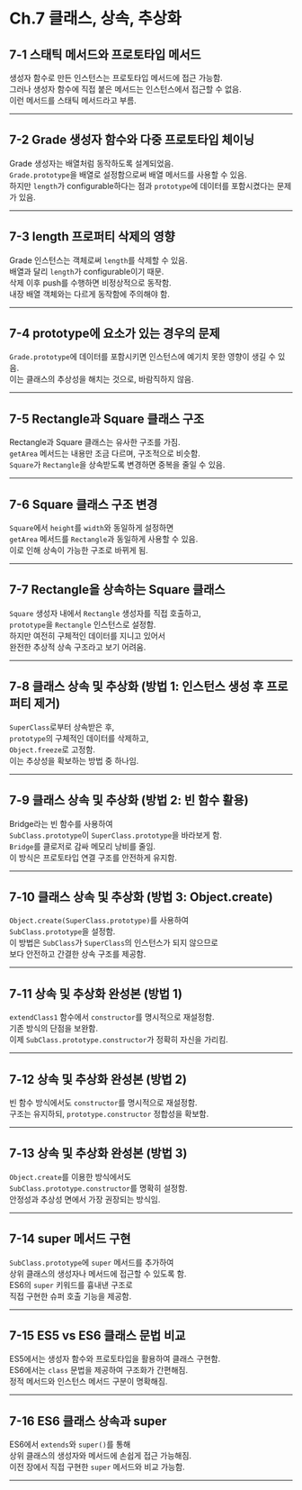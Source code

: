 # Ch.7 클래스, 상속, 추상화

## 7-1 스태틱 메서드와 프로토타입 메서드

생성자 함수로 만든 인스턴스는 프로토타입 메서드에 접근 가능함.  
그러나 생성자 함수에 직접 붙은 메서드는 인스턴스에서 접근할 수 없음.  
이런 메서드를 스태틱 메서드라고 부름.

---

## 7-2 Grade 생성자 함수와 다중 프로토타입 체이닝

Grade 생성자는 배열처럼 동작하도록 설계되었음.  
`Grade.prototype`을 배열로 설정함으로써 배열 메서드를 사용할 수 있음.  
하지만 `length`가 configurable하다는 점과 `prototype`에 데이터를 포함시켰다는 문제가 있음.

---

## 7-3 length 프로퍼티 삭제의 영향

Grade 인스턴스는 객체로써 `length`를 삭제할 수 있음.  
배열과 달리 `length`가 configurable이기 때문.  
삭제 이후 push를 수행하면 비정상적으로 동작함.  
내장 배열 객체와는 다르게 동작함에 주의해야 함.

---

## 7-4 prototype에 요소가 있는 경우의 문제

`Grade.prototype`에 데이터를 포함시키면 인스턴스에 예기치 못한 영향이 생길 수 있음.  
이는 클래스의 추상성을 해치는 것으로, 바람직하지 않음.

---

## 7-5 Rectangle과 Square 클래스 구조

Rectangle과 Square 클래스는 유사한 구조를 가짐.  
`getArea` 메서드는 내용만 조금 다르며, 구조적으로 비슷함.  
`Square`가 `Rectangle`을 상속받도록 변경하면 중복을 줄일 수 있음.

---

## 7-6 Square 클래스 구조 변경

`Square`에서 `height`를 `width`와 동일하게 설정하면  
`getArea` 메서드를 `Rectangle`과 동일하게 사용할 수 있음.  
이로 인해 상속이 가능한 구조로 바뀌게 됨.

---

## 7-7 Rectangle을 상속하는 Square 클래스

`Square` 생성자 내에서 `Rectangle` 생성자를 직접 호출하고,  
`prototype`을 `Rectangle` 인스턴스로 설정함.  
하지만 여전히 구체적인 데이터를 지니고 있어서  
완전한 추상적 상속 구조라고 보기 어려움.

---

## 7-8 클래스 상속 및 추상화 (방법 1: 인스턴스 생성 후 프로퍼티 제거)

`SuperClass`로부터 상속받은 후,  
`prototype`의 구체적인 데이터를 삭제하고,  
`Object.freeze`로 고정함.  
이는 추상성을 확보하는 방법 중 하나임.

---

## 7-9 클래스 상속 및 추상화 (방법 2: 빈 함수 활용)

Bridge라는 빈 함수를 사용하여  
`SubClass.prototype`이 `SuperClass.prototype`을 바라보게 함.  
`Bridge`를 클로저로 감싸 메모리 낭비를 줄임.  
이 방식은 프로토타입 연결 구조를 안전하게 유지함.

---

## 7-10 클래스 상속 및 추상화 (방법 3: Object.create)

`Object.create(SuperClass.prototype)`를 사용하여  
`SubClass.prototype`을 설정함.  
이 방법은 `SubClass`가 `SuperClass`의 인스턴스가 되지 않으므로  
보다 안전하고 간결한 상속 구조를 제공함.

---

## 7-11 상속 및 추상화 완성본 (방법 1)

`extendClass1` 함수에서 `constructor`를 명시적으로 재설정함.  
기존 방식의 단점을 보완함.  
이제 `SubClass.prototype.constructor`가 정확히 자신을 가리킴.

---

## 7-12 상속 및 추상화 완성본 (방법 2)

빈 함수 방식에서도 `constructor`를 명시적으로 재설정함.  
구조는 유지하되, `prototype.constructor` 정합성을 확보함.

---

## 7-13 상속 및 추상화 완성본 (방법 3)

`Object.create`를 이용한 방식에서도  
`SubClass.prototype.constructor`를 명확히 설정함.  
안정성과 추상성 면에서 가장 권장되는 방식임.

---

## 7-14 super 메서드 구현

`SubClass.prototype`에 `super` 메서드를 추가하여  
상위 클래스의 생성자나 메서드에 접근할 수 있도록 함.  
ES6의 `super` 키워드를 흉내낸 구조로  
직접 구현한 슈퍼 호출 기능을 제공함.

---

## 7-15 ES5 vs ES6 클래스 문법 비교

ES5에서는 생성자 함수와 프로토타입을 활용하여 클래스 구현함.  
ES6에서는 `class` 문법을 제공하여 구조화가 간편해짐.  
정적 메서드와 인스턴스 메서드 구분이 명확해짐.

---

## 7-16 ES6 클래스 상속과 super

ES6에서 `extends`와 `super()`를 통해  
상위 클래스의 생성자와 메서드에 손쉽게 접근 가능해짐.  
이전 장에서 직접 구현한 `super` 메서드와 비교 가능함.

---
